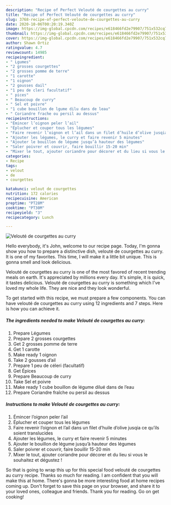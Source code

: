 ```yaml
---
description: "Recipe of Perfect Velouté de courgettes au curry"
title: "Recipe of Perfect Velouté de courgettes au curry"
slug: 3768-recipe-of-perfect-veloute-de-courgettes-au-curry
date: 2020-10-06T00:20:19.340Z
image: https://img-global.cpcdn.com/recipes/e618466fd2e79907/751x532cq70/veloute-de-courgettes-au-curry-photo-principale-de-la-recette.jpg
thumbnail: https://img-global.cpcdn.com/recipes/e618466fd2e79907/751x532cq70/veloute-de-courgettes-au-curry-photo-principale-de-la-recette.jpg
cover: https://img-global.cpcdn.com/recipes/e618466fd2e79907/751x532cq70/veloute-de-courgettes-au-curry-photo-principale-de-la-recette.jpg
author: Shawn Ortiz
ratingvalue: 4.7
reviewcount: 14985
recipeingredient:
- " Lgumes"
- "2 grosses courgettes"
- "2 grosses pomme de terre"
- "1 carotte"
- "1 oignon"
- "2 gousses dail"
- "1 peu de cleri facultatif"
- " pices"
- " Beaucoup de curry"
- " Sel et poivre"
- "1 cube bouillon de lgume dilu dans de leau"
- " Coriandre frache ou persil au dessus"
recipeinstructions:
- "Émincer l’oignon peler l’ail"
- "Éplucher et couper tous les légumes"
- "Faire revenir l’oignon et l’ail dans un filet d’huile d’olive jusqia ce qu’ils soient translucides"
- "Ajouter les légumes, le curry et faire revenir 5 minutes"
- "Ajouter le bouillon de légume jusqu’à hauteur des légumes"
- "Saler poivrer et couvrir, faire bouillir 15-20 min"
- "Mixer le tout, ajouter coriandre pour décorer et du lieu si vous le souhaitez et dégustez !"
categories:
- Recipe
tags:
- velout
- de
- courgettes

katakunci: velout de courgettes 
nutrition: 172 calories
recipecuisine: American
preptime: "PT28M"
cooktime: "PT30M"
recipeyield: "3"
recipecategory: Lunch

---
```



![Velouté de courgettes au curry](https://img-global.cpcdn.com/recipes/e618466fd2e79907/751x532cq70/veloute-de-courgettes-au-curry-photo-principale-de-la-recette.jpg)

Hello everybody, it's John, welcome to our recipe page. Today, I'm gonna show you how to prepare a distinctive dish, velouté de courgettes au curry. It is one of my favorites. This time, I will make it a little bit unique. This is gonna smell and look delicious.

Velouté de courgettes au curry is one of the most favored of recent trending meals on earth. It's appreciated by millions every day. It's simple, it is quick, it tastes delicious. Velouté de courgettes au curry is something which I've loved my whole life. They are nice and they look wonderful.




To get started with this recipe, we must prepare a few components. You can have velouté de courgettes au curry using 12 ingredients and 7 steps. Here is how you can achieve it.

<!--inarticleads1-->

##### The ingredients needed to make Velouté de courgettes au curry:

1. Prepare  Légumes
1. Prepare 2 grosses courgettes
1. Get 2 grosses pomme de terre
1. Get 1 carotte
1. Make ready 1 oignon
1. Take 2 gousses d’ail
1. Prepare 1 peu de céleri (facultatif)
1. Get  Épices
1. Prepare  Beaucoup de curry
1. Take  Sel et poivre
1. Make ready 1 cube bouillon de légume dilué dans de l’eau
1. Prepare  Coriandre fraîche ou persil au dessus




<!--inarticleads2-->

##### Instructions to make Velouté de courgettes au curry:

1. Émincer l’oignon peler l’ail
1. Éplucher et couper tous les légumes
1. Faire revenir l’oignon et l’ail dans un filet d’huile d’olive jusqia ce qu’ils soient translucides
1. Ajouter les légumes, le curry et faire revenir 5 minutes
1. Ajouter le bouillon de légume jusqu’à hauteur des légumes
1. Saler poivrer et couvrir, faire bouillir 15-20 min
1. Mixer le tout, ajouter coriandre pour décorer et du lieu si vous le souhaitez et dégustez !




So that is going to wrap this up for this special food velouté de courgettes au curry recipe. Thanks so much for reading. I am confident that you will make this at home. There's gonna be more interesting food at home recipes coming up. Don't forget to save this page on your browser, and share it to your loved ones, colleague and friends. Thank you for reading. Go on get cooking!
